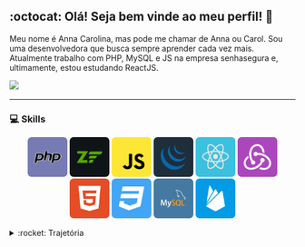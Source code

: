 ## :octocat: Olá! Seja bem vinde ao meu perfil! :wave:

Meu nome é Anna Carolina, mas pode me chamar de Anna ou Carol. Sou uma desenvolvedora que busca sempre aprender cada vez mais.
Atualmente trabalho com PHP, MySQL e JS na empresa senhasegura e, ultimamente, estou estudando ReactJS.

[<img src="https://img.shields.io/badge/LinkedIn-0077B5?style=for-the-badge&logo=linkedin&logoColor=white" />](https://br.linkedin.com/in/annacia)

***
### :computer: Skills

<p align="center">
    <img src="./img/php.svg" alt="PHP" height="70"/>
    <img src="./img/zend.svg" alt="Zend"  height="70"/>
    <img src="./img/javascript.svg" alt="JavaScript"  height="70"/>
    <img src="./img/jquery.svg" alt="JQuery"  height="70"/>
    <img src="./img/reactjs.svg" alt="ReactJS"  height="70"/>
    <img src="./img/redux.svg" alt="Redux"  height="70"/>
    <img src="./img/html5.svg" alt="HTML5"  height="70"/>
    <img src="./img/css3.svg" alt="CSS3"  height="70"/>
    <img src="./img/mysql.svg" alt="MySQL"  height="70"/>
    <img src="./img/firebase.svg" alt="firebase"  height="70"/>
</p>

<details>
    <summary markdown="1">
        :rocket: Trajetória 
    </summary>
    <h4> :books: Formação </h4>
    <ul>
        <li>
            <p align="left">
                <img src="https://img.shields.io/badge/C-00599C?style=for-the-badge&logo=c&logoColor=white" alt="c" height="20"/>
                <img src="https://img.shields.io/badge/C%2B%2B-00599C?style=for-the-badge&logo=c%2B%2B&logoColor=white" alt="c++"  height="20"/>
                <img src="https://img.shields.io/badge/C%23-239120?style=for-the-badge&logo=c-sharp&logoColor=white" alt="csharp"  height="20"/>
                <img src="https://img.shields.io/badge/Java-ED8B00?style=for-the-badge&logo=java&logoColor=white" alt="java"  height="20"/>
                <img src="https://img.shields.io/badge/PHP-777BB4?style=for-the-badge&logo=php&logoColor=white" alt="php"  height="20"/>
                <img src="https://img.shields.io/badge/HTML-239120?style=for-the-badge&logo=html5&logoColor=white" alt="html"  height="20"/>
                <img src="https://img.shields.io/badge/CSS-239120?&style=for-the-badge&logo=css3&logoColor=white" alt="css"  height="20"/>
                <img src="https://img.shields.io/badge/JavaScript-323330?style=for-the-badge&logo=javascript&logoColor=F7DF1E" alt="javascript"  height="20"/>
                <img src="https://img.shields.io/badge/MySQL-00000F?style=for-the-badge&logo=mysql&logoColor=white" alt="mysql"  height="20"/>
                <img src="https://img.shields.io/badge/Windows-0078D6?style=for-the-badge&logo=windows&logoColor=white" alt="windows"  height="20"/>
                <img src="https://img.shields.io/badge/Linux-FCC624?style=for-the-badge&logo=linux&logoColor=black" alt="linux"  height="20"/>
            </p>
            :mortar_board: <b>Tecnologia em Análise e Desenvolvimento de sistemas</b> 
            </br> :calendar: 2016-2019
            </br> :round_pushpin: <b>Instituto Federal de São Paulo</b> - São Paulo/SP, Brasil
        </li>
    </ul>
    </br>
    <h4> :coffee: Experiência </h4>
    <ul>
        <li>
            <p align="left">
                <img src="https://img.shields.io/badge/PHP-777BB4?style=for-the-badge&logo=php&logoColor=white" alt="php"  height="20"/>
                <img src="https://img.shields.io/badge/MySQL-00000F?style=for-the-badge&logo=mysql&logoColor=white" alt="mysql"  height="20"/>
                <img src="https://img.shields.io/badge/HTML-239120?style=for-the-badge&logo=html5&logoColor=white" alt="html"  height="20"/>
                <img src="https://img.shields.io/badge/CSS-239120?&style=for-the-badge&logo=css3&logoColor=white" alt="css"  height="20"/>
                <img src="https://img.shields.io/badge/JavaScript-323330?style=for-the-badge&logo=javascript&logoColor=F7DF1E" alt="javascript"  height="20"/>
                <img src="https://img.shields.io/badge/Ubuntu-E95420?style=for-the-badge&logo=ubuntu&logoColor=white" alt="ubuntu"  height="20"/>
                <img src="https://img.shields.io/badge/Git-F05032?style=for-the-badge&logo=git&logoColor=white" alt="git"  height="20"/>
            </p>
            :briefcase: <b>Desenvolvedora PHP</b>
            </br> :calendar: 2018-2021
            </br> :round_pushpin: <b>senhasegura - MT4 Tecnologia</b> - São Paulo/SP, Brasil
        </li>
        </br>
        <li>
            <p align="left">
                <img src="https://img.shields.io/badge/Wordpress-21759B?style=for-the-badge&logo=wordpress&logoColor=white" alt="wordpress"  height="20"/>
                <img src="https://img.shields.io/badge/HTML5-E34F26?style=for-the-badge&logo=html5&logoColor=white" alt="html5"  height="20"/>
                <img src="https://img.shields.io/badge/CSS3-1572B6?style=for-the-badge&logo=css3&logoColor=white" alt="css3"  height="20"/>
                <img src="https://img.shields.io/badge/JavaScript-323330?style=for-the-badge&logo=javascript&logoColor=F7DF1E" alt="javascript"  height="20"/>
                <img src="https://img.shields.io/badge/jQuery-0769AD?style=for-the-badge&logo=jquery&logoColor=white" alt="jquery"  height="20"/>
                <img src="https://img.shields.io/badge/Windows-0078D6?style=for-the-badge&logo=windows&logoColor=white" alt="windows"  height="20"/>
                <img src="https://img.shields.io/badge/Git-F05032?style=for-the-badge&logo=git&logoColor=white" alt="git"  height="20"/>
            </p>
            :briefcase: <b>Estagiária FrontEnd</b>
            </br> :calendar: 2017-2018
            </br> :round_pushpin: <b>Clube Greens</b> - São Paulo/SP, Brasil
        </li>
    </ul>
</details>

